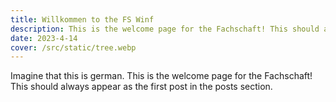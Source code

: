 ```yaml
---
title: Willkommen to the FS Winf
description: This is the welcome page for the Fachschaft! This should always appear as the first post in the posts section.
date: 2023-4-14
cover: /src/static/tree.webp
---
```


Imagine that this is german.
This is the welcome page for the Fachschaft! This should always appear as the first post in the posts section.

